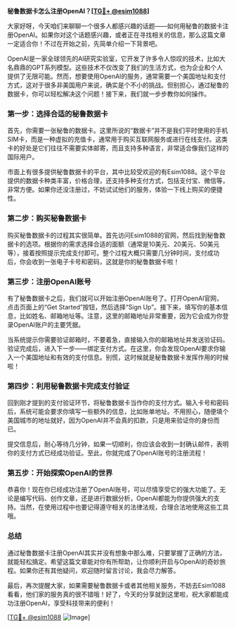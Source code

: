 **秘鲁数据卡怎么注册OpenAI？[[TG💪+ @esim1088](https://t.me/s/esim1088)]**

大家好呀，今天咱们来聊聊一个很多人都感兴趣的话题——如何用秘鲁的数据卡注册OpenAI。如果你对这个话题感兴趣，或者正在寻找相关的信息，那么这篇文章一定适合你！不过在开始之前，先简单介绍一下背景吧。

OpenAI是一家全球领先的AI研究实验室，它开发了许多令人惊叹的技术，比如大名鼎鼎的GPT系列模型。这些技术不仅改变了我们的生活方式，也为企业和个人提供了无限可能。然而，想要使用OpenAI的服务，通常需要一个美国地址和支付方式，这对于很多非美国用户来说，确实是个不小的挑战。但别担心，通过秘鲁的数据卡，你可以轻松解决这个问题！接下来，我们就一步步教你如何操作。

### **第一步：选择合适的秘鲁数据卡**

首先，你需要一张秘鲁的数据卡。这里所说的“数据卡”并不是我们平时使用的手机SIM卡，而是一种虚拟的充值卡，通常用于购买互联网服务或进行在线支付。这类卡的好处是它们往往不需要实体邮寄，而且支持多种语言，非常适合像我们这样的国际用户。

市面上有很多提供秘鲁数据卡的平台，其中比较受欢迎的有Esim1088。这个平台提供的数据卡种类丰富，价格合理，还支持多种支付方式，包括支付宝、微信等，非常方便。如果你还没注册过，不妨试试他们的服务，体验一下线上购买的便捷性。

### **第二步：购买秘鲁数据卡**

购买秘鲁数据卡的过程其实很简单。首先访问Esim1088的官网，然后找到秘鲁数据卡的选项。根据你的需求选择合适的面额（通常是10美元、20美元、50美元等），接着按照提示完成支付即可。整个过程大概只需要几分钟时间，支付成功后，你会收到一张电子卡号和密码，这就是你的秘鲁数据卡啦！

### **第三步：注册OpenAI账号**

有了秘鲁数据卡之后，我们就可以开始注册OpenAI账号了。打开OpenAI官网，点击页面上的“Get Started”按钮，然后选择“Sign Up”。接下来，填写你的基本信息，比如姓名、邮箱地址等。注意，这里的邮箱地址非常重要，因为它会成为你登录OpenAI账户的主要凭据。

当系统提示你需要验证邮箱时，不要着急，直接输入你的邮箱地址并发送验证码。验证完成后，进入下一步——绑定支付方式。在这里，你会发现OpenAI要求你输入一个美国地址和有效的支付信息。别慌，这时候就是秘鲁数据卡发挥作用的时候啦！

### **第四步：利用秘鲁数据卡完成支付验证**

回到刚才提到的支付验证环节，将秘鲁数据卡当作你的支付方式。输入卡号和密码后，系统可能会要求你填写一些额外的信息，比如账单地址。不用担心，随便填个美国城市的地址就好，因为OpenAI并不会真的扣款，只是用来验证你的身份而已。

提交信息后，耐心等待几分钟，如果一切顺利，你应该会收到一封确认邮件，表明你的支付方式已经成功验证。至此，你就完成了OpenAI账号的注册流程！

### **第五步：开始探索OpenAI的世界**

恭喜你！现在你已经成功注册了OpenAI账号，可以尽情享受它的强大功能了。无论是编写代码、创作文章，还是进行数据分析，OpenAI都能为你提供强大的支持。当然，在使用过程中也要记得遵守相关的法律法规，合理合法地使用这些工具哦。

### **总结**

通过秘鲁数据卡注册OpenAI其实并没有想象中那么难，只要掌握了正确的方法，就能轻松搞定。希望这篇文章能对你有所帮助，让你顺利开启与OpenAI的奇妙旅程。如果你还有其他疑问，欢迎随时留言讨论，我会尽力解答。

最后，再次提醒大家，如果需要秘鲁数据卡或者其他相关服务，不妨去Esim1088看看，他们家的服务真的很不错哦！好了，今天的分享就到这里啦，祝大家都能成功注册OpenAI，享受科技带来的便利！

[[TG💪+ @esim1088](https://t.me/s/esim1088) ![Image](https://i.postimg.cc/4NQfJmqS/Snipaste-2025-05-13-00-14-12.png)]